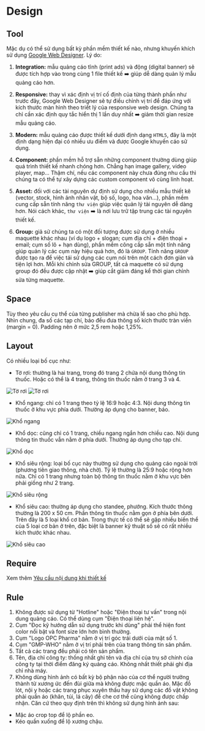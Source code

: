 # Design
## Tool
Mặc dụ có thể sử dụng bất kỳ phần mềm thiết kế nào, nhưng khuyến khích sử dụng [Google Web Designer](https://webdesigner.withgoogle.com/). Lý do:
1. **Integration:** mẫu quảng cáo tĩnh (print ads) và động (digital banner) sẽ được tích hợp vào trong cùng 1 file thiết kế :arrow_right: giúp dễ dàng quản lý mẫu quảng cáo hơn.
2. **Responsive:** thay vì xác định vị trí cố định của từng thành phần như trước đây, Google Web Designer sẽ tự điều chỉnh vị trí để đáp ứng với kích thước màn hình theo triết lý của responsive web design. Chúng ta chỉ cần xác định quy tắc hiển thị 1 lần duy nhất :arrow_right: giảm thời gian resize mẫu quảng cáo.
3. **Modern:** mẫu quảng cáo được thiết kế dưới định dạng `HTML5`, đây là một định dạng hiện đại có nhiều ưu điểm và được Google khuyến cáo sử dụng.
4. **Component:** phần mềm hỗ trợ sẵn những component thường dùng giúp quá trình thiết kế nhanh chóng hơn. Chẳng hạn image gallery, video player, map... Thậm chí, nếu các component này chưa đúng nhu cầu thì chúng ta có thể tự xây dựng các custom component vô cùng linh hoạt.

5. **Asset:** đối với các tài nguyên dự định sử dụng cho nhiều mẫu thiết kê (vector, stock, hình ảnh nhân vật, bộ số, logo, hoa văn...), phần mềm cung cấp sẵn tính năng `thư viện` giúp việc quản lý tài nguyên dễ dàng hơn. Nói cách khác, `thư viện` :arrow_right: là nơi lưu trữ tập trung các tài nguyên thiết kế.
6. **Group:** giả sử chúng ta có một đối tượng được sử dụng ở nhiều maquette khác nhau (ví dụ logo + slogan; cụm địa chỉ + điện thoại + email; cụm số lô + hạn dùng), phần mềm công cấp sẵn một tính năng giúp quản lý các cụm này hiệu quả hơn, đó là `GROUP`. Tính năng `GROUP` được tạo ra để việc tái sử dụng các cụm nói trên một cách đơn giản và tiện lợi hơn. Mỗi khi chỉnh sửa GROUP, tất cả maquette có sử dụng group đó đều được cập nhật :arrow_right: giúp cắt giảm đáng kể thời gian chỉnh sửa từng maquette.

## Space
Tùy theo yêu cầu cụ thể của từng publisher mà chừa lề sao cho phù hợp. Nhìn chung, đa số các tạp chí, báo đều đưa thông số kích thước tràn viền (margin = 0). Padding nên ở mức 2,5 rem hoặc 1,25%.

## Layout
Có nhiều loại bố cục như:
- Tờ rơi: thường là hai trang, trong đó trang 2 chứa nội dung thông tin thuốc. Hoặc có thể là 4 trang, thông tin thuốc nằm ở trang 3 và 4.

![Tờ rơi](https://via.placeholder.com/120x210?text=Trang+1)
 ![Tờ rơi](https://via.placeholder.com/120x210?text=Trang+2)
 
- Khổ ngang: chỉ có 1 trang theo tỷ lệ 16:9 hoặc 4:3. Nội dung thông tin thuốc ở khu vực phía dưới. Thường áp dụng cho banner, báo.

![Khổ ngang](https://via.placeholder.com/300x180?text=Kho+ngang)

- Khổ dọc: cũng chỉ có 1 trang, chiều ngang ngắn hơn chiều cao. Nội dung thông tin thuốc vẫn nằm ở phía dưới. Thường áp dụng cho tạp chí.

![Khổ dọc](https://via.placeholder.com/120x160?text=Kho+doc)

- Khổ siêu rộng: loại bố cục này thường sử dụng cho quảng cáo ngoài trời (phương tiên giao thông, nhà chờ). Tỷ lệ thường là 25:9 hoặc rộng hơn nữa. Chỉ có 1 trang nhưng toàn bộ thông tin thuốc nằm ở khu vực bên phải giống như 2 trang.

![Khổ siêu rộng](https://via.placeholder.com/360x150?text=Kho+sieu+rong)

- Khổ siêu cao: thường áp dụng cho standee, phướng. Kích thước thông thường là 200 x 50 cm. Phần thông tin thuốc nằm gọn ở phía bên dưới.
Trên đây là 5 loại khổ cơ bản. Trong thực tế có thể sẽ gặp nhiều biến thể của 5 loại cơ bản ở trên, đặc biệt là banner kỹ thuật số sẽ có rất nhiều kích thước khác nhau.

![Khổ siêu cao](https://via.placeholder.com/120x360?text=Kho+sieu+cao)

## Require
Xem thêm [Yêu cầu nội dung khi thiết kế](../content-requirements.md#quang-cao-thuoc)
## Rule
1. Không được sử dụng từ "Hotline" hoặc "Điện thoại tư vấn" trong nội dung quảng cáo. Có thể dùng cụm "Điện thoại liên hệ".
2. Cụm "Đọc kỹ hướng dẫn sử dụng trước khi dùng" phải thể hiện font color nổi bật và font size lớn hơn bình thường.
3. Cụm "Logo OPC Pharma" nằm ở vị trí góc trái dưới của mặt số 1.
4. Cụm "GMP-WHO" nằm ở vị trí phải trên của trang thông tin sản phẩm.
5. Tất cả các trang đều phải có tên sản phẩm.
6. Tên, địa chỉ công ty: thống nhất ghi tên và địa chỉ của trụ sở chính của công ty tại thời điểm đăng ký quảng cáo. Không nhất thiết phải ghi địa chỉ nhà máy.
7. Không dùng hình ảnh có bất kỳ bộ phận nào của cơ thể người trưởng thành từ xương ức đến đùi giữa mà không được mặc quần áo. Mặc đồ lót, nội y hoặc các trang phục xuyên thấu hay sử dụng các đồ vật không phải quần áo (khăn, túi, lá cây) để che cơ thể cũng không được chấp nhận.
Căn cứ theo quy định trên thì không sử dụng hình ảnh sau:
- Mặc áo crop top để lộ phần eo.
- Kéo quần xuống để lộ xương chậu.